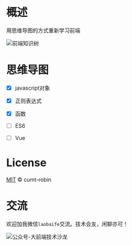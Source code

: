# 概述

用思维导图的方式重新学习前端

![前端知识树](http://qncdn.wbjiang.cn/%E5%89%8D%E7%AB%AF%E7%9F%A5%E8%AF%86%E6%A0%9120200617.png)

# 思维导图

- [x] javascript对象
- [x] 正则表达式
- [x] 函数
- [ ] ES6
- [ ] Vue


# License

[MIT](https://github.com/cumt-robin/mindmap-fe/blob/master/LICENSE) © cumt-robin

# 交流

欢迎加我微信`laobaife`交流。技术会友，闲聊亦可！

![公众号-大前端技术沙龙](http://qncdn.wbjiang.cn/%E5%A4%A7%E5%89%8D%E7%AB%AF%E5%85%AC%E4%BC%97%E5%8F%B7%E5%90%8D%E7%89%87.png)
